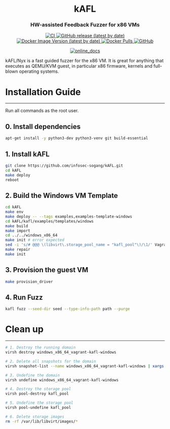 <h1 align="center">
  <br>kAFL</br>
</h1>

<h3 align="center">
HW-assisted Feedback Fuzzer for x86 VMs
</h3>

<p align="center">
  <a href="https://github.com/IntelLabs/kAFL/actions/workflows/CI.yml">
    <img src="https://github.com/IntelLabs/kAFL/actions/workflows/CI.yml/badge.svg" alt="CI">
  </a>
  <a href="https://github.com/IntelLabs/kAFL/releases">
    <img alt="GitHub release (latest by date)" src="https://img.shields.io/github/v/release/IntelLabs/kAFL">
  </a>
  <a href="https://hub.docker.com/r/intellabs/kafl">
    <img alt="Docker Image Version (latest by date)" src="https://img.shields.io/docker/v/intellabs/kafl?label=Docker%20Image">
  </a>
  <a href="https://hub.docker.com/r/intellabs/kafl">
    <img alt="Docker Pulls" src="https://img.shields.io/docker/pulls/intellabs/kafl">
  </a>
  <a href="https://github.com/IntelLabs/kAFL/blob/master/LICENSE.md">
    <img alt="GitHub" src="https://img.shields.io/github/license/IntelLabs/kafl">
  </a>
</p>
<p align="center">
  <a href="https://IntelLabs.github.io/kAFL/">
    <img src="https://img.shields.io/badge/Online-Documentation-green?style=for-the-badge&logo=gitbook" alt="online_docs"/>
  </a>
</p>
kAFL/Nyx is a fast guided fuzzer for the x86 VM. It is great for anything that
executes as QEMU/KVM guest, in particular x86 firmware, kernels and full-blown
operating systems.

# Installation Guide

------

Run all commands as the root user.



## 0. Install dependencies

```BASH
apt-get install -y python3-dev python3-venv git build-essential
```

## 1. Install kAFL 

```BASH
git clone https://github.com/infosec-sogang/kAFL.git
cd kAFL
make deploy
reboot
```

## 2.  Build the Windows VM Template

```bash
cd kAFL
make env
make deploy -- --tags examples,examples-template-windows
cd kAFL/kafl/examples/templates/windows
make build
make import
cd ../../windows_x86_64
make init # error expected
sed -i 's/# @@@ \(libvirt\.storage_pool_name = "kafl_pool"\)/\1/' Vagrantfile
make repair
make init
```

## 3. Provision the guest VM

```BASH
make provision_driver
```

## 4. Run Fuzz

```bash
kafl fuzz --seed-dir seed --type-info-path path --purge
```





# Clean up

------

```bash
# 1. Destroy the running domain
virsh destroy windows_x86_64_vagrant-kafl-windows

# 2. Delete all snapshots for the domain
virsh snapshot-list --name windows_x86_64_vagrant-kafl-windows | xargs -I {} virsh snapshot-delete windows_x86_64_vagrant-kafl-windows --snapshotname {}

# 3. Undefine the domain
virsh undefine windows_x86_64_vagrant-kafl-windows

# 4. Destroy the storage pool
virsh pool-destroy kafl_pool

# 5. Undefine the storage pool
virsh pool-undefine kafl_pool

# 6. Delete storage images
rm -rf /var/lib/libvirt/images/*
```


